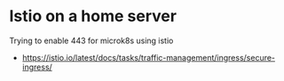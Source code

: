 Istio on a home server
======================

Trying to enable 443 for microk8s using istio
- https://istio.io/latest/docs/tasks/traffic-management/ingress/secure-ingress/